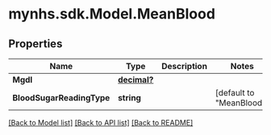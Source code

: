 # mynhs.sdk.Model.MeanBlood
## Properties

Name | Type | Description | Notes
------------ | ------------- | ------------- | -------------
**Mgdl** | [**decimal?**](BigDecimal.md) |  | 
**BloodSugarReadingType** | **string** |  | [default to "MeanBlood"]

[[Back to Model list]](../README.md#documentation-for-models) [[Back to API list]](../README.md#documentation-for-api-endpoints) [[Back to README]](../README.md)

